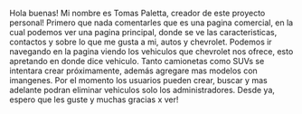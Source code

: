 Hola buenas! Mi nombre es Tomas Paletta, creador de este proyecto personal!
Primero que nada comentarles que es una pagina comercial, en la cual podemos ver una pagina principal, donde se ve las caracteristicas, contactos y sobre lo que me gusta a mi, autos y chevrolet.
Podemos ir navegando en la pagina viendo los vehiculos que chevrolet nos ofrece, esto apretando en donde dice vehiculo. Tanto camionetas como SUVs se intentara crear próximamente, además agregare mas modelos con imangenes.
Por el momento los usuarios pueden crear, buscar y mas adelante podran eliminar vehiculos solo los administradores. 
Desde ya, espero que les guste y muchas gracias x ver! 
